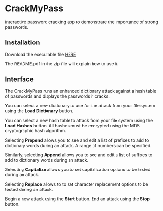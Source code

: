 # CrackMyPass
Interactive password cracking app to demonstrate the importance of strong passwords.

## Installation
Download the executable file [HERE](https://github.com/uyuyuy99/CrackMyPass/releases/download/release/CrackMyPass.zip)

The README.pdf in the zip file will explain how to use it.

## Interface
The CrackMyPass runs an enhanced dictionary attack against a hash table of passwords and displays the passwords it cracks.

You can select a new dictionary to use for the attack from your file system using the **Load Dictionary** button.

You can select a new hash table to attack from your file system using the **Load Hashes** button. All hashes must be encrypted using the MD5 cryptographic hash algorithm.

Selecting **Prepend** allows you to see and edit a list of prefixes to add to dictionary words during an attack. A range of numbers can be specified.

Similarly, selecting **Append** allows you to see and edit a list of suffixes to add to dictionary words during an attack.

Selecting **Capitalize** allows you to set capitalization options to be tested during an attack.

Selecting **Replace** allows to to set character replacement options to be tested during an attack.

Begin a new attack using the **Start** button. End an attack using the **Stop** button.
